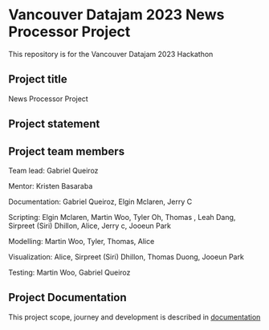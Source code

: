 # Vancouver Datajam 2023 News Processor Project 

This repository is for the Vancouver Datajam 2023 Hackathon

## Project title
News Processor Project 
## Project statement

## Project team members

Team lead:  Gabriel Queiroz

Mentor: Kristen Basaraba

Documentation: Gabriel Queiroz, Elgin Mclaren, Jerry C

Scripting: Elgin Mclaren, Martin Woo, Tyler Oh, Thomas , Leah Dang, Sirpreet (Siri) Dhillon, Alice, Jerry c, Jooeun Park

Modelling: Martin Woo, Tyler, Thomas, Alice

Visualization: Alice, Sirpreet (Siri) Dhillon, Thomas Duong, Jooeun Park

Testing: Martin Woo, Gabriel Queiroz


## Project Documentation

This project scope, journey and development is described in [documentation](/documentation/README.md)
